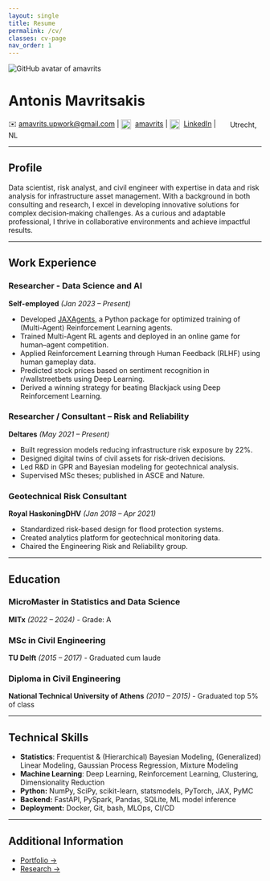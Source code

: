```yaml
---
layout: single
title: Resume
permalink: /cv/
classes: cv-page
nav_order: 1
---
```


<img class="github-avatar"
     src="https://github.com/amavrits.png"
     alt="GitHub avatar of amavrits">

# Antonis Mavritsakis

✉️ <a href="mailto:amavrits@gmail.com" class="white-link">amavrits.upwork@gmail.com</a> | 
<img src="https://github.githubassets.com/images/modules/logos_page/GitHub-Mark.png" width="20" style="vertical-align: middle; margin-right: 4px;" />
<a href="https://github.com/amavrits" class="white-link">amavrits</a> | 
<img src="https://cdn.jsdelivr.net/gh/devicons/devicon/icons/linkedin/linkedin-original.svg" width="20" style="vertical-align: middle; margin-right: 4px;" />
<a href="https://github.com/https://linkedin.com/in/antonis-mavritsakis" class="white-link">LinkedIn</a> | 
<img src="https://img.icons8.com/ios-filled/50/ffffff/marker.png" width="16" style="vertical-align: middle; margin-right: 4px;" />
<span class="white-link" style="vertical-align: middle;">Utrecht, NL</span>

---

## Profile
Data scientist, risk analyst, and civil engineer with expertise in data and risk analysis for infrastructure asset management. With a background in both consulting and research, I excel in developing innovative solutions for complex decision‑making challenges. As a curious and adaptable professional, I thrive in collaborative environments and achieve impactful results.

---

## Work Experience

### Researcher - Data Science and AI  
**Self-employed** *(Jan 2023 – Present)*  
- Developed <a href="https://github.com/amavrits/jax-agents" class="gold-link">JAXAgents</a>, a Python package for optimized training of (Multi-Agent) Reinforcement Learning agents.  
- Trained Multi-Agent RL agents and deployed in an online game for human–agent competition.  
- Applied Reinforcement Learning through Human Feedback (RLHF) using human gameplay data.
- Predicted stock prices based on sentiment recognition in r/wallstreetbets using Deep Learning.
- Derived a winning strategy for beating Blackjack using Deep Reinforcement Learning.

### Researcher / Consultant – Risk and Reliability  
**Deltares** *(May 2021 – Present)*  
- Built regression models reducing infrastructure risk exposure by 22%.  
- Designed digital twins of civil assets for risk-driven decisions.  
- Led R&D in GPR and Bayesian modeling for geotechnical analysis.  
- Supervised MSc theses; published in ASCE and Nature.  

### Geotechnical Risk Consultant  
**Royal HaskoningDHV** *(Jan 2018 – Apr 2021)*  
- Standardized risk-based design for flood protection systems.  
- Created analytics platform for geotechnical monitoring data.  
- Chaired the Engineering Risk and Reliability group.  

---

## Education

### MicroMaster in Statistics and Data Science  
**MITx** *(2022 – 2024)* - Grade: A  

### MSc in Civil Engineering  
**TU Delft** *(2015 – 2017)* - Graduated cum laude  

### Diploma in Civil Engineering  
**National Technical University of Athens** *(2010 – 2015)* - Graduated top 5% of class  

---

## Technical Skills

- **Statistics**: Frequentist & (Hierarchical) Bayesian Modeling, (Generalized) Linear Modeling, Gaussian Process Regression, Mixture Modeling
- **Machine Learning**: Deep Learning, Reinforcement Learning, Clustering, Dimensionality Reduction  
- **Python:** NumPy, SciPy, scikit-learn, statsmodels, PyTorch, JAX, PyMC  
- **Backend:** FastAPI, PySpark, Pandas, SQLite, ML model inference 
- **Deployment:** Docker, Git, bash, MLOps, CI/CD

---

## Additional Information

- <a href="/projects/" class="gold-link">Portfolio →</a>
- <a href="/research/" class="gold-link">Research →</a>
